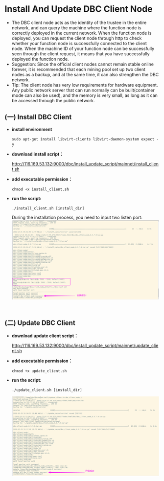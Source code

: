 # Install And Update DBC Client Node

- The DBC client node acts as the identity of the trustee in the entire network, and can query the machine where the function node is correctly deployed in the current network. When the function node is deployed, you can request the client node through http to check whether your function node is successfully connected to the client node. When the machine ID of your function node can be successfully seen through the client request, it means that you have successfully deployed the function node.
- Suggestion: Since the official client nodes cannot remain stable online forever, it is recommended that each mining pool set up two client nodes as a backup, and at the same time, it can also strengthen the DBC network.
- Tip: The client node has very low requirements for hardware equipment. Any public network server that can run normally can be built(container mode can also be used), and the memory is very small, as long as it can be accessed through the public network.

## (一) Install DBC Client

- **install environment**

  `sudo apt-get install libvirt-clients libvirt-daemon-system expect -y`

- **download install script：**

  http://116.169.53.132:9000/dbc/install_update_script/mainnet/install_client.sh

- **add executable permission：**

  `chmod +x install_client.sh`

- **run the script:**

  `./install_client.sh [install_dir]`

  During the installation process, you need to input two listen port:
  <img src="./assets/install_dbc_client.png" width = "500" height = "260"  align=center />

<br/>

## (二) Update DBC Client

- **download update client script：**

  http://116.169.53.132:9000/dbc/install_update_script/mainnet/update_client.sh

- **add executable permission：**

  `chmod +x update_client.sh`

- **run the script:**

  `./update_client.sh [install_dir]`

    <img src="./assets/update_dbc_client.png" width = "500" height = "260"  align=center />
